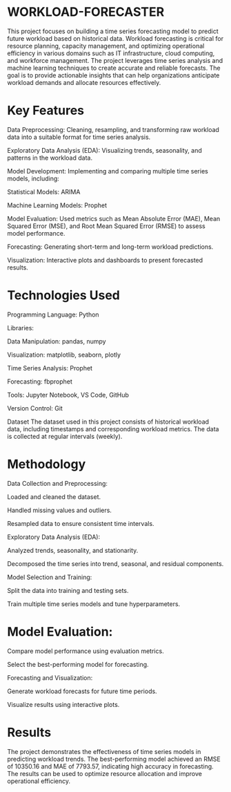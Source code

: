 # WORKLOAD-FORECASTER
This project focuses on building a time series forecasting model to predict future workload based on historical data. Workload forecasting is critical for resource planning, capacity management, and optimizing operational efficiency in various domains such as IT infrastructure, cloud computing, and workforce management.
The project leverages time series analysis and machine learning techniques to create accurate and reliable forecasts. The goal is to provide actionable insights that can help organizations anticipate workload demands and allocate resources effectively.

# Key Features
Data Preprocessing: Cleaning, resampling, and transforming raw workload data into a suitable format for time series analysis.

Exploratory Data Analysis (EDA): Visualizing trends, seasonality, and patterns in the workload data.

Model Development: Implementing and comparing multiple time series models, including:

Statistical Models: ARIMA

Machine Learning Models: Prophet

Model Evaluation: Used metrics such as Mean Absolute Error (MAE), Mean Squared Error (MSE), and Root Mean Squared Error (RMSE) to assess model performance.

Forecasting: Generating short-term and long-term workload predictions.

Visualization: Interactive plots and dashboards to present forecasted results.

# Technologies Used
Programming Language: Python

Libraries:

Data Manipulation: pandas, numpy

Visualization: matplotlib, seaborn, plotly

Time Series Analysis: Prophet

Forecasting: fbprophet

Tools: Jupyter Notebook, VS Code, GitHub

Version Control: Git

Dataset
The dataset used in this project consists of historical workload data, including timestamps and corresponding workload metrics. The data is collected at regular intervals (weekly).

# Methodology
Data Collection and Preprocessing:

Loaded and cleaned the dataset.

Handled missing values and outliers.

Resampled data to ensure consistent time intervals.

Exploratory Data Analysis (EDA):

Analyzed trends, seasonality, and stationarity.

Decomposed the time series into trend, seasonal, and residual components.

Model Selection and Training:

Split the data into training and testing sets.

Train multiple time series models and tune hyperparameters.

# Model Evaluation:

Compare model performance using evaluation metrics.

Select the best-performing model for forecasting.

Forecasting and Visualization:

Generate workload forecasts for future time periods.

Visualize results using interactive plots.

# Results
The project demonstrates the effectiveness of time series models in predicting workload trends. The best-performing model achieved an RMSE of 10350.16 and MAE of 7793.57, indicating high accuracy in forecasting. The results can be used to optimize resource allocation and improve operational efficiency.

